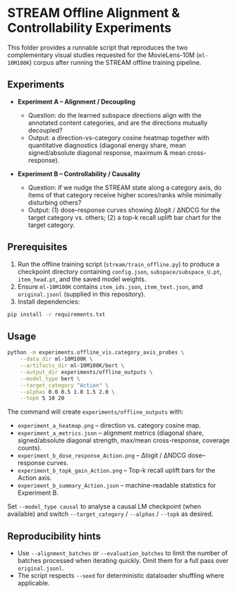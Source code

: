 # STREAM Offline Alignment & Controllability Experiments

This folder provides a runnable script that reproduces the two complementary visual studies requested for the MovieLens-10M (``ml-10M100K``) corpus after running the STREAM offline training pipeline.

## Experiments

* **Experiment A – Alignment / Decoupling**
  * Question: do the learned subspace directions align with the annotated content categories, and are the directions mutually decoupled?
  * Output: a direction-vs-category cosine heatmap together with quantitative diagnostics (diagonal energy share, mean signed/absolute diagonal response, maximum & mean cross-response).

* **Experiment B – Controllability / Causality**
  * Question: if we nudge the STREAM state along a category axis, do items of that category receive higher scores/ranks while minimally disturbing others?
  * Output: (1) dose–response curves showing Δlogit / ΔNDCG for the target category vs. others; (2) a top-k recall uplift bar chart for the target category.

## Prerequisites

1. Run the offline training script (``stream/train_offline.py``) to produce a checkpoint directory containing ``config.json``, ``subspace/subspace_U.pt``, ``item_head.pt``, and the saved model weights.
2. Ensure ``ml-10M100K`` contains ``item_ids.json``, ``item_text.json``, and ``original.jsonl`` (supplied in this repository).
3. Install dependencies:

```bash
pip install -r requirements.txt
```

## Usage

```bash
python -m experiments.offline_vis.category_axis_probes \
    --data_dir ml-10M100K \
    --artifacts_dir ml-10M100K/bert \
    --output_dir experiments/offline_outputs \
    --model_type bert \
    --target_category "Action" \
    --alphas 0.0 0.5 1.0 1.5 2.0 \
    --topk 5 10 20
```

The command will create ``experiments/offline_outputs`` with:
* ``experiment_a_heatmap.png`` – direction vs. category cosine map.
* ``experiment_a_metrics.json`` – alignment metrics (diagonal share, signed/absolute diagonal strength, max/mean cross-response, coverage counts).
* ``experiment_b_dose_response_Action.png`` – Δlogit / ΔNDCG dose–response curves.
* ``experiment_b_topk_gain_Action.png`` – Top-k recall uplift bars for the Action axis.
* ``experiment_b_summary_Action.json`` – machine-readable statistics for Experiment B.

Set ``--model_type causal`` to analyse a causal LM checkpoint (when available) and switch ``--target_category`` / ``--alphas`` / ``--topk`` as desired.

## Reproducibility hints

* Use ``--alignment_batches`` or ``--evaluation_batches`` to limit the number of batches processed when iterating quickly. Omit them for a full pass over ``original.jsonl``.
* The script respects ``--seed`` for deterministic dataloader shuffling where applicable.
